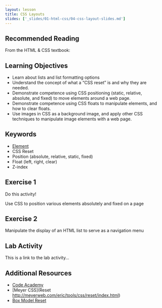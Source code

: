 ```yaml
---
layout: lesson
title: CSS Layouts
slides: ['_slides/01-html-css/04-css-layout-slides.md']
---
```


## Recommended Reading

From the HTML & CSS textbook:


## Learning Objectives

- Learn about lists and list formatting options
- Understand the concept of what a “CSS reset” is and why they are needed.
- Demonstrate competence using CSS positioning (static, relative, absolute, and fixed) to move elements around a web page.
- Demonstrate competence using CSS floats to manipulate elements, and how to clear floats.
- Use images in CSS as a background image, and apply other CSS techniques to manipulate image elements with a web page.


## Keywords

- [Element](https://developer.mozilla.org/en/docs/Web/HTML/Element)
- CSS Reset
- Position (absolute, relative, static, fixed)
- Float (left, right, clear)
- Z-index


## Exercise 1

Do this activity!

Use CSS to position various elements absolutely and fixed on a page

## Exercise 2

Manipulate the display of an HTML list to serve as a navigation menu


## Lab Activity

This is a link to the lab activity...

## Additional Resources

- [Code Academy](http://www.codecademy.com/learn)
- [Meyer CSS](Reset http://meyerweb.com/eric/tools/css/reset/index.html)
- [Box Model Reset](https://sunnyis.me/blog/box-model-reset)
